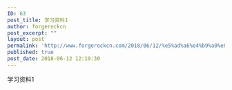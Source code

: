 ```yaml
---
ID: 63
post_title: 学习资料1
author: forgerockcn
post_excerpt: ""
layout: post
permalink: 'http://www.forgerockcn.com/2018/06/12/%e5%ad%a6%e4%b9%a0%e8%b5%84%e6%96%991/'
published: true
post_date: 2018-06-12 12:19:30
---
```

学习资料1